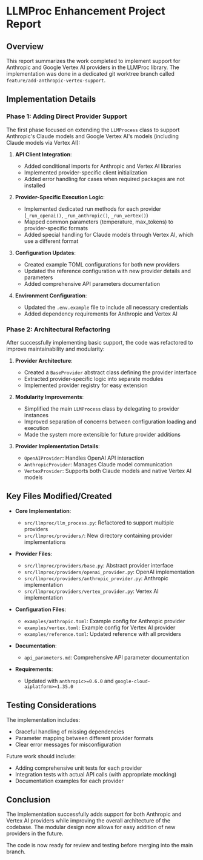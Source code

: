 # LLMProc Enhancement Project Report

## Overview

This report summarizes the work completed to implement support for Anthropic and Google Vertex AI providers in the LLMProc library. The implementation was done in a dedicated git worktree branch called `feature/add-anthropic-vertex-support`.

## Implementation Details

### Phase 1: Adding Direct Provider Support

The first phase focused on extending the `LLMProcess` class to support Anthropic's Claude models and Google Vertex AI's models (including Claude models via Vertex AI):

1. **API Client Integration**:
   - Added conditional imports for Anthropic and Vertex AI libraries
   - Implemented provider-specific client initialization 
   - Added error handling for cases when required packages are not installed

2. **Provider-Specific Execution Logic**:
   - Implemented dedicated run methods for each provider (`_run_openai()`, `_run_anthropic()`, `_run_vertex()`)
   - Mapped common parameters (temperature, max_tokens) to provider-specific formats
   - Added special handling for Claude models through Vertex AI, which use a different format

3. **Configuration Updates**:
   - Created example TOML configurations for both new providers
   - Updated the reference configuration with new provider details and parameters
   - Added comprehensive API parameters documentation

4. **Environment Configuration**:
   - Updated the `.env.example` file to include all necessary credentials
   - Added dependency requirements for Anthropic and Vertex AI

### Phase 2: Architectural Refactoring

After successfully implementing basic support, the code was refactored to improve maintainability and modularity:

1. **Provider Architecture**:
   - Created a `BaseProvider` abstract class defining the provider interface
   - Extracted provider-specific logic into separate modules
   - Implemented provider registry for easy extension

2. **Modularity Improvements**:
   - Simplified the main `LLMProcess` class by delegating to provider instances
   - Improved separation of concerns between configuration loading and execution
   - Made the system more extensible for future provider additions

3. **Provider Implementation Details**:
   - `OpenAIProvider`: Handles OpenAI API interaction
   - `AnthropicProvider`: Manages Claude model communication
   - `VertexProvider`: Supports both Claude models and native Vertex AI models

## Key Files Modified/Created

- **Core Implementation**:
  - `src/llmproc/llm_process.py`: Refactored to support multiple providers
  - `src/llmproc/providers/`: New directory containing provider implementations

- **Provider Files**:
  - `src/llmproc/providers/base.py`: Abstract provider interface
  - `src/llmproc/providers/openai_provider.py`: OpenAI implementation
  - `src/llmproc/providers/anthropic_provider.py`: Anthropic implementation
  - `src/llmproc/providers/vertex_provider.py`: Vertex AI implementation

- **Configuration Files**:
  - `examples/anthropic.toml`: Example config for Anthropic provider
  - `examples/vertex.toml`: Example config for Vertex AI provider
  - `examples/reference.toml`: Updated reference with all providers

- **Documentation**:
  - `api_parameters.md`: Comprehensive API parameter documentation

- **Requirements**:
  - Updated with `anthropic>=0.6.0` and `google-cloud-aiplatform>=1.35.0`

## Testing Considerations

The implementation includes:
- Graceful handling of missing dependencies
- Parameter mapping between different provider formats
- Clear error messages for misconfiguration

Future work should include:
- Adding comprehensive unit tests for each provider
- Integration tests with actual API calls (with appropriate mocking)
- Documentation examples for each provider

## Conclusion

The implementation successfully adds support for both Anthropic and Vertex AI providers while improving the overall architecture of the codebase. The modular design now allows for easy addition of new providers in the future.

The code is now ready for review and testing before merging into the main branch.